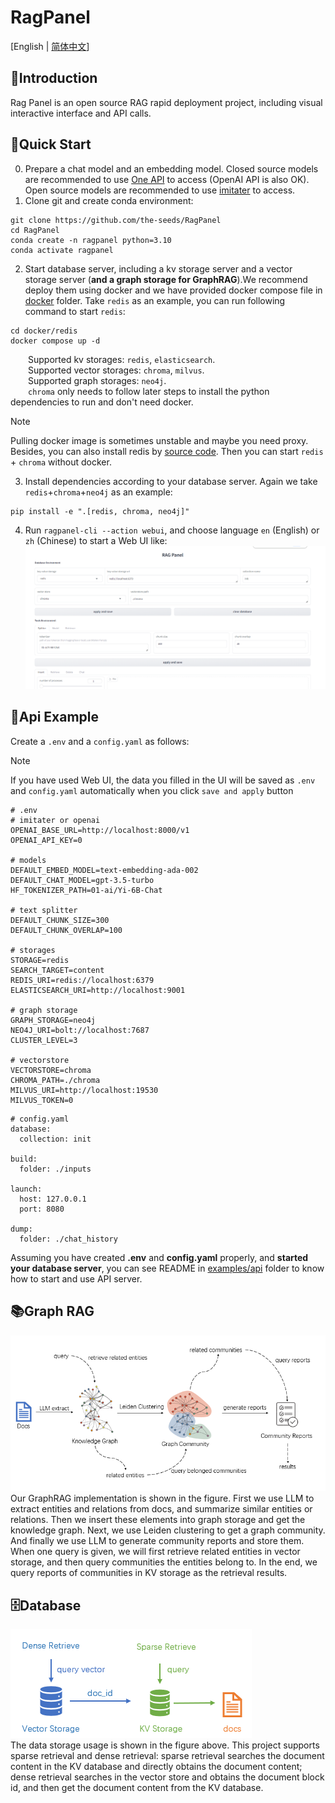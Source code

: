 # RagPanel
[English | [简体中文](README_zh.md)]
## 📄Introduction
Rag Panel is an open source RAG rapid deployment project, including visual interactive interface and API calls.
## 🚀Quick Start
0. Prepare a chat model and an embedding model. Closed source models are recommended to use [One API](https://github.com/songquanpeng/one-api) to access (OpenAI API is also OK). Open source models are recommended to use [imitater](https://github.com/the-seeds/imitater) to access.
1. Clone git and create conda environment:
```
git clone https://github.com/the-seeds/RagPanel
cd RagPanel
conda create -n ragpanel python=3.10
conda activate ragpanel
```
2. Start database server, including a kv storage server and a vector storage server (**and a graph storage for GraphRAG**).We recommend deploy them using docker and we have provided docker compose file in [docker](docker) folder. Take `redis` as an example, you can run following command to start `redis`:
```
cd docker/redis
docker compose up -d
```
&emsp;&emsp;Supported kv storages: `redis`,  `elasticsearch`.  
&emsp;&emsp;Supported vector storages: `chroma`, `milvus`.  
&emsp;&emsp;Supported graph storages: `neo4j`.  
&emsp;&emsp;`chroma` only needs to follow later steps to install the python dependencies to run and don't need docker.
> [!NOTE] 
> Pulling docker image is sometimes unstable and maybe you need proxy. Besides, you can also install redis by [source code](https://github.com/redis/redis?tab=readme-ov-file#installing-redis). Then you can start `redis` + `chroma` without docker.

3. Install dependencies according to your database server. Again we take `redis`+`chroma`+`neo4j` as an example:
```
pip install -e ".[redis, chroma, neo4j]"
```  

4. Run `ragpanel-cli --action webui`, and choose language `en` (English) or `zh` (Chinese) to start a Web UI like:
![Web UI](assets/webui.png)

## 📡Api Example
Create a `.env` and a `config.yaml` as follows: 
> [!Note]
> If you have used Web UI, the data you filled in the UI will be saved as `.env` and `config.yaml` automatically when you click `save and apply` button
```
# .env
# imitater or openai
OPENAI_BASE_URL=http://localhost:8000/v1
OPENAI_API_KEY=0

# models
DEFAULT_EMBED_MODEL=text-embedding-ada-002
DEFAULT_CHAT_MODEL=gpt-3.5-turbo
HF_TOKENIZER_PATH=01-ai/Yi-6B-Chat

# text splitter
DEFAULT_CHUNK_SIZE=300
DEFAULT_CHUNK_OVERLAP=100

# storages
STORAGE=redis
SEARCH_TARGET=content
REDIS_URI=redis://localhost:6379
ELASTICSEARCH_URI=http://localhost:9001

# graph storage
GRAPH_STORAGE=neo4j
NEO4J_URI=bolt://localhost:7687
CLUSTER_LEVEL=3

# vectorstore
VECTORSTORE=chroma
CHROMA_PATH=./chroma
MILVUS_URI=http://localhost:19530
MILVUS_TOKEN=0
```

```
# config.yaml
database:
  collection: init

build:
  folder: ./inputs

launch:
  host: 127.0.0.1
  port: 8080

dump:
  folder: ./chat_history
```
Assuming you have created **.env** and **config.yaml** properly, and **started your database server**, you can see README in [examples/api](examples/api/) folder to know how to start and use API server.

## 📚Graph RAG
![graphrag](assets/graphrag.png)
Our GraphRAG implementation is shown in the figure. First we use LLM to extract entities and relations from docs, and summarize similar entities or relations. Then we insert these elements into graph storage and get the knowledge graph. Next, we use Leiden clustering to get a graph community. And finally we use LLM to generate community reports and store them.  
When one query is given, we will first retrieve related entities in vector storage, and then query communities the entities belong to. In the end, we query reports of communities in KV storage as the retrieval results. 

## 🗄Database
![database](assets/database_usage.png)  
The data storage usage is shown in the figure above. This project supports sparse retrieval and dense retrieval: sparse retrieval searches the document content in the KV database and directly obtains the document content; dense retrieval searches in the vector store and obtains the document block id, and then get the document content from the KV database.